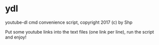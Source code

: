 # ydl

youtube-dl cmd convenience script, copyright 2017 (c) by Shp

Put some youtube links into the text files (one link per line), run the script and enjoy!
